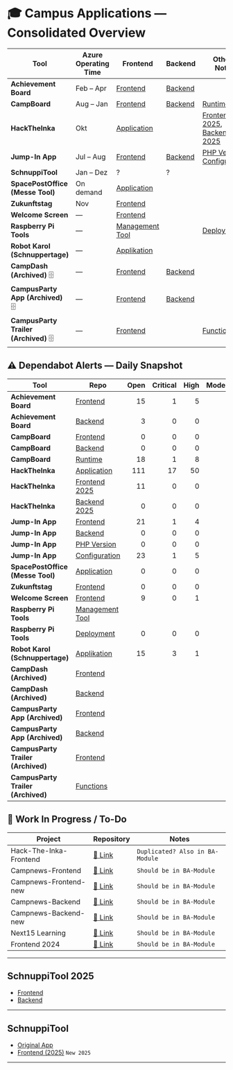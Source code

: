 <!-- CAMPUS-OVERVIEW:START -->

# 🎓 Campus Applications — Consolidated Overview

| Tool | Azure Operating Time | Frontend | Backend | Other / Notes |
|------|----------------------|-----------|----------|----------------|
| **Achievement Board** | Feb – Apr | [Frontend](https://github.com/Campus-Application/Achievement-Board-Frontend) | [Backend](https://github.com/Campus-Application/Achievement-Board-Backend) |  |
| **CampBoard** | Aug – Jan | [Frontend](https://github.com/Campus-Application/CampBoard-Frontend) | [Backend](https://github.com/Campus-Application/CampBoard-Backend) | [Runtime](https://github.com/Campus-Application/Campboard-Runtime) |
| **HackTheInka** | Okt | [Application](https://github.com/Campus-Application/Hack-The-Inka-Frontend) |  | [Frontend 2025](https://github.com/Campus-Application/HackTheInka-Frontend), [Backend 2025](https://github.com/Campus-Application/HackTheInka-Backend) |
| **Jump-In App** | Jul – Aug | [Frontend](https://github.com/Campus-Application/jump-in-frontend) | [Backend](https://github.com/Campus-Application/jump-in-backend) | [PHP Version](https://github.com/Campus-Application/jump-in-php), [Configuration](https://github.com/Campus-Application/jump-in-konfig) |
| **SchnuppiTool** | Jan – Dez | ? | ? |  |
| **SpacePostOffice (Messe Tool)** | On demand | [Application](https://github.com/Campus-Application/spacepost) |  |  |
| **Zukunftstag** | Nov | [Frontend](https://github.com/Campus-Application/Zukunftstag-Frontend) |  |  |
| **Welcome Screen** | — | [Frontend](https://github.com/Campus-Application/WelcomeScreen-Frontend) |  |  |
| **Raspberry Pi Tools** | — | [Management Tool](https://github.com/Campus-Application/Pi-manage-tool) |  | [Deployment](https://github.com/Campus-Application/Raspberry-Deployment) |
| **Robot Karol (Schnuppertage)** | — | [Applikation](https://github.com/Campus-Application/robot-karol) |  |  |
| **CampDash (Archived)** 🗄️ | — | [Frontend](https://github.com/Campus-Application/campdash-frontend) | [Backend](https://github.com/Campus-Application/campdash-backend) |  |
| **CampusParty App (Archived)** 🗄️ | — | [Frontend](https://github.com/Campus-Application/CampusParty-App-Frontend) | [Backend](https://github.com/Campus-Application/CampusParty-App-Backend) |  |
| **CampusParty Trailer (Archived)** 🗄️ | — | [Frontend](https://github.com/Campus-Application/CampusParty-Trailer-Frontend) |  | [Functions](https://github.com/Campus-Application/CampusParty-Trailer-Functions) |


## ⚠️ Dependabot Alerts — Daily Snapshot

| Tool | Repo | Open | Critical | High | Moderate | Low | Note |
|------|------|-----:|--------:|-----:|---------:|----:|------|
| **Achievement Board** | [Frontend](https://github.com/Campus-Application/Achievement-Board-Frontend) | 15 | 1 | 5 | 0 | 3 |  |
| **Achievement Board** | [Backend](https://github.com/Campus-Application/Achievement-Board-Backend) | 3 | 0 | 0 | 0 | 1 |  |
| **CampBoard** | [Frontend](https://github.com/Campus-Application/CampBoard-Frontend) | 0 | 0 | 0 | 0 | 0 |  |
| **CampBoard** | [Backend](https://github.com/Campus-Application/CampBoard-Backend) | 0 | 0 | 0 | 0 | 0 |  |
| **CampBoard** | [Runtime](https://github.com/Campus-Application/Campboard-Runtime) | 18 | 1 | 8 | 0 | 4 |  |
| **HackTheInka** | [Application](https://github.com/Campus-Application/Hack-The-Inka-Frontend) | 111 | 17 | 50 | 0 | 14 |  |
| **HackTheInka** | [Frontend 2025](https://github.com/Campus-Application/HackTheInka-Frontend) | 11 | 0 | 0 | 0 | 5 |  |
| **HackTheInka** | [Backend 2025](https://github.com/Campus-Application/HackTheInka-Backend) | 0 | 0 | 0 | 0 | 0 |  |
| **Jump-In App** | [Frontend](https://github.com/Campus-Application/jump-in-frontend) | 21 | 1 | 4 | 0 | 5 |  |
| **Jump-In App** | [Backend](https://github.com/Campus-Application/jump-in-backend) | 0 | 0 | 0 | 0 | 0 |  |
| **Jump-In App** | [PHP Version](https://github.com/Campus-Application/jump-in-php) | 0 | 0 | 0 | 0 | 0 |  |
| **Jump-In App** | [Configuration](https://github.com/Campus-Application/jump-in-konfig) | 23 | 1 | 5 | 0 | 5 |  |
| **SpacePostOffice (Messe Tool)** | [Application](https://github.com/Campus-Application/spacepost) | 0 | 0 | 0 | 0 | 0 |  |
| **Zukunftstag** | [Frontend](https://github.com/Campus-Application/Zukunftstag-Frontend) | 0 | 0 | 0 | 0 | 0 |  |
| **Welcome Screen** | [Frontend](https://github.com/Campus-Application/WelcomeScreen-Frontend) | 9 | 0 | 1 | 0 | 3 |  |
| **Raspberry Pi Tools** | [Management Tool](https://github.com/Campus-Application/Pi-manage-tool) |  |  |  |  |  | archived |
| **Raspberry Pi Tools** | [Deployment](https://github.com/Campus-Application/Raspberry-Deployment) | 0 | 0 | 0 | 0 | 0 |  |
| **Robot Karol (Schnuppertage)** | [Applikation](https://github.com/Campus-Application/robot-karol) | 15 | 3 | 1 | 0 | 5 |  |
| **CampDash (Archived)** | [Frontend](https://github.com/Campus-Application/campdash-frontend) |  |  |  |  |  | archived |
| **CampDash (Archived)** | [Backend](https://github.com/Campus-Application/campdash-backend) |  |  |  |  |  | archived |
| **CampusParty App (Archived)** | [Frontend](https://github.com/Campus-Application/CampusParty-App-Frontend) |  |  |  |  |  | archived |
| **CampusParty App (Archived)** | [Backend](https://github.com/Campus-Application/CampusParty-App-Backend) |  |  |  |  |  | archived |
| **CampusParty Trailer (Archived)** | [Frontend](https://github.com/Campus-Application/CampusParty-Trailer-Frontend) |  |  |  |  |  | archived |
| **CampusParty Trailer (Archived)** | [Functions](https://github.com/Campus-Application/CampusParty-Trailer-Functions) |  |  |  |  |  | archived |


<!-- CAMPUS-OVERVIEW:END -->

## 🔧 Work In Progress / To-Do

| Project | Repository | Notes |
|--------|------------|-------|
| Hack-The-Inka-Frontend | [🔗 Link](https://github.com/Campus-Application/Hack-The-Inka-Frontend) | `Duplicated? Also in BA-Module` |
| Campnews-Frontend | [🔗 Link](https://github.com/Campus-Application/campnews-frontend) | `Should be in BA-Module` |
| Campnews-Frontend-new | [🔗 Link](https://github.com/Campus-Application/Campnews-frontend-new) | `Should be in BA-Module` |
| Campnews-Backend | [🔗 Link](https://github.com/Campus-Application/campnews-backend) | `Should be in BA-Module` |
| Campnews-Backend-new | [🔗 Link](https://github.com/Campus-Application/campnews-backend-new) | `Should be in BA-Module` |
| Next15 Learning | [🔗 Link](https://github.com/Campus-Application/Next15-Learning) | `Should be in BA-Module` |
| Frontend 2024 | [🔗 Link](https://github.com/Campus-Application/Frontend2024) | `Should be in BA-Module` |

---

## SchnuppiTool 2025
- [Frontend](https://github.com/Campus-Application/Schnuppitool_Frontend)
- [Backend](https://github.com/Campus-Application/SchnuppiTool_Backend)

---

## SchnuppiTool
- [Original App](https://github.com/Campus-Application/SchnuppiTool)
- [Frontend (2025)](https://github.com/Campus-Application/schnuppitool25-frontend) `New 2025`

---
